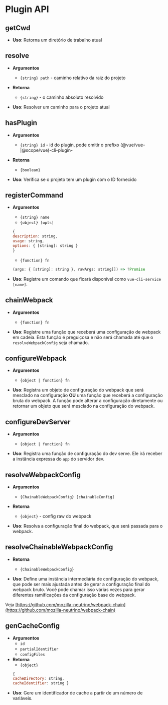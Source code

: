 # Plugin API

## getCwd

- **Uso**:
Retorna um diretório de trabalho atual

## resolve

- **Argumentos**
  - `{string} path` - caminho relativo da raiz do projeto

- **Retorna**
  - `{string}` - o caminho absoluto resolvido

- **Uso**:
Resolver um caminho para o projeto atual

## hasPlugin

- **Argumentos**
  - `{string} id` - id do plugin, pode omitir o prefixo (@vue/vue-|@scope/vue)-cli-plugin-

- **Retorna**
  - `{boolean}`

- **Uso**:
Verifica se o projeto tem um plugin com o ID fornecido

## registerCommand

- **Argumentos**
  - `{string} name`
  - `{object} [opts]`
  ```js
  {
  description: string,
  usage: string,
  options: { [string]: string }
  }
  ```
  - `{function} fn`
  ```js
  (args: { [string]: string }, rawArgs: string[]) => ?Promise
  ```

- **Uso**:
Registre um comando que ficará disponível como `vue-cli-service [name]`.

## chainWebpack

- **Argumentos**
  - `{function} fn`

- **Uso**:
Registre uma função que receberá uma configuração de webpack em cadeia. Esta função é preguiçosa e não será chamada até que o `resolveWebpackConfig` seja chamado.


## configureWebpack

- **Argumentos**
  - `{object | function} fn`

- **Uso**:
Registra um objeto de configuração do webpack que será mesclado na configuração **OU** uma função que receberá a configuração bruta do webpack. A função pode alterar a configuração diretamente ou retornar um objeto
que será mesclado na configuração do webpack.

## configureDevServer

- **Argumentos**
  - `{object | function} fn`

- **Uso**:
Registra uma função de configuração do dev serve. Ele irá receber a instância expressa do `app` do servidor dev.

## resolveWebpackConfig

- **Argumentos**
  - `{ChainableWebpackConfig} [chainableConfig]`
- **Retorna**
  - `{object}` - config raw do webpack

- **Uso**:
Resolva a configuração final do webpack, que será passada para o webpack.

## resolveChainableWebpackConfig

- **Retorna**
  - `{ChainableWebpackConfig}`

- **Uso**:
Define uma instância intermediária de configuração do webpack, que pode ser mais ajustada antes de gerar a configuração final do webpack bruto. Você pode chamar isso várias vezes para gerar diferentes ramificações da configuração base do webpack.

Veja [https://github.com/mozilla-neutrino/webpack-chain](https://github.com/mozilla-neutrino/webpack-chain)

## genCacheConfig

- **Argumentos**
  - `id`
  - `partialIdentifier`
  - `configFiles`
- **Retorna**
  - `{object}`
  ```js
  {
  cacheDirectory: string,
  cacheIdentifier: string }
  ```
- **Uso**:
Gere um identificador de cache a partir de um número de variáveis.